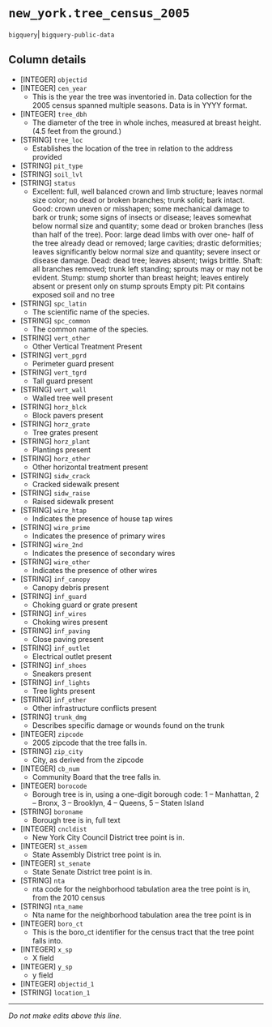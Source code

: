 # `new_york.tree_census_2005`
`bigquery`| `bigquery-public-data`

## Column details
* [INTEGER]   `objectid`
* [INTEGER]   `cen_year`
  - This is the year the tree was inventoried in. Data collection for the 2005 census spanned multiple seasons. Data is in YYYY format.
* [INTEGER]   `tree_dbh`
  - The diameter of the tree in whole inches, measured at breast height. (4.5 feet from the ground.)
* [STRING]    `tree_loc`
  - Establishes the location of the tree in relation to the address provided
* [STRING]    `pit_type`
* [STRING]    `soil_lvl`
* [STRING]    `status`
  - Excellent: full, well balanced crown and limb structure; leaves normal size color; no dead or broken branches; trunk solid; bark intact. Good: crown uneven or misshapen; some mechanical damage to bark or trunk; some signs of insects or disease; leaves somewhat below normal size and quantity; some dead or broken branches (less than half of the tree). Poor: large dead limbs with over one- half of the tree already dead or removed; large cavities; drastic deformities; leaves significantly below normal size and quantity; severe insect or disease damage. Dead: dead tree; leaves absent; twigs brittle. Shaft: all branches removed; trunk left standing; sprouts may or may not be evident. Stump: stump shorter than breast height; leaves entirely absent or present only on stump sprouts Empty pit: Pit contains exposed soil and no tree
* [STRING]    `spc_latin`
  - The scientific name of the species.
* [STRING]    `spc_common`
  - The common name of the species.
* [STRING]    `vert_other`
  - Other Vertical Treatment Present
* [STRING]    `vert_pgrd`
  - Perimeter guard present
* [STRING]    `vert_tgrd`
  - Tall guard present
* [STRING]    `vert_wall`
  - Walled tree well present
* [STRING]    `horz_blck`
  - Block pavers present
* [STRING]    `horz_grate`
  - Tree grates present
* [STRING]    `horz_plant`
  - Plantings present
* [STRING]    `horz_other`
  - Other horizontal treatment present
* [STRING]    `sidw_crack`
  - Cracked sidewalk present
* [STRING]    `sidw_raise`
  - Raised sidewalk present
* [STRING]    `wire_htap`
  - Indicates the presence of house tap wires
* [STRING]    `wire_prime`
  - Indicates the presence of primary wires
* [STRING]    `wire_2nd`
  - Indicates the presence of secondary wires
* [STRING]    `wire_other`
  - Indicates the presence of other wires
* [STRING]    `inf_canopy`
  - Canopy debris present
* [STRING]    `inf_guard`
  - Choking guard or grate present
* [STRING]    `inf_wires`
  - Choking wires present
* [STRING]    `inf_paving`
  - Close paving present
* [STRING]    `inf_outlet`
  - Electrical outlet present
* [STRING]    `inf_shoes`
  - Sneakers present
* [STRING]    `inf_lights`
  - Tree lights present
* [STRING]    `inf_other`
  - Other infrastructure conflicts present
* [STRING]    `trunk_dmg`
  - Describes specific damage or wounds found on the trunk
* [INTEGER]   `zipcode`
  - 2005 zipcode that the tree falls in.
* [STRING]    `zip_city`
  - City, as derived from the zipcode
* [INTEGER]   `cb_num`
  - Community Board that the tree falls in.
* [INTEGER]   `borocode`
  - Borough tree is in, using a one-digit borough code: 1 – Manhattan, 2 – Bronx, 3 – Brooklyn, 4 – Queens, 5 – Staten Island
* [STRING]    `boroname`
  - Borough tree is in, full text
* [INTEGER]   `cncldist`
  - New York City Council District tree point is in.
* [INTEGER]   `st_assem`
  - State Assembly District tree point is in.
* [INTEGER]   `st_senate`
  - State Senate District tree point is in.
* [STRING]    `nta`
  - nta code for the neighborhood tabulation area the tree point is in, from the 2010 census
* [STRING]    `nta_name`
  - Nta name for the neighborhood tabulation area the tree point is in
* [INTEGER]   `boro_ct`
  - This is the boro_ct identifier for the census tract that the tree point falls into.
* [INTEGER]   `x_sp`
  - X field
* [INTEGER]   `y_sp`
  - y field
* [INTEGER]   `objectid_1`
* [STRING]    `location_1`

-------------------------------------------------------------------------------
*Do not make edits above this line.*
